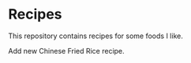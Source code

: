 # Recipes

This repository contains recipes for some foods I like.

Add new Chinese Fried Rice recipe.
